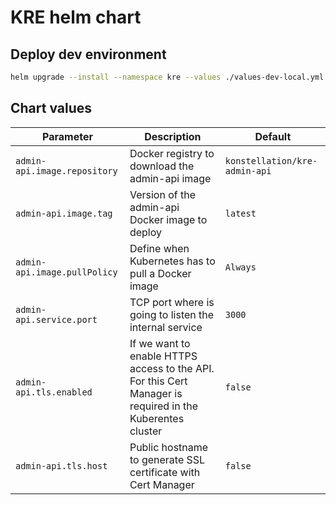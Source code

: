 # KRE helm chart

## Deploy dev environment

```bash
helm upgrade --install --namespace kre --values ./values-dev-local.yml kre ./kre
```

## Chart values

| Parameter                    | Description                                                                                               | Default                       |
| ---------------------------- | --------------------------------------------------------------------------------------------------------- | ----------------------------- |
| `admin-api.image.repository` | Docker registry to download the admin-api image                                                           | `konstellation/kre-admin-api` |
| `admin-api.image.tag`        | Version of the admin-api Docker image to deploy                                                           | `latest`                      |
| `admin-api.image.pullPolicy` | Define when Kubernetes has to pull a Docker image                                                         | `Always`                      |
| `admin-api.service.port`     | TCP port where is going to listen the internal service                                                    | `3000`                        |
| `admin-api.tls.enabled`      | If we want to enable HTTPS access to the API. For this Cert Manager is required in the Kuberentes cluster | `false`                       |
| `admin-api.tls.host`         | Public hostname to generate SSL certificate with Cert Manager                                             | `false`                       |
